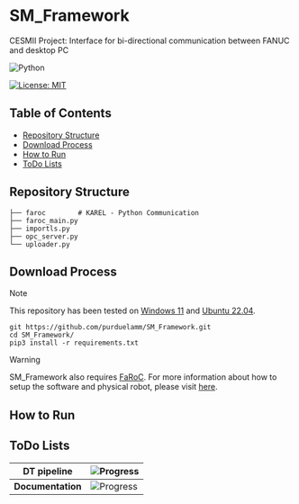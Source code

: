 # SM_Framework
CESMII Project: Interface for bi-directional communication between FANUC and desktop PC

![Python](https://img.shields.io/badge/python-3670A0?style=for-the-badge&logo=python&logoColor=ffdd54)

[![License: MIT](https://img.shields.io/badge/License-MIT-yellow.svg)](https://opensource.org/licenses/MIT)

## Table of Contents

- [Repository Structure](#repository-structure)
- [Download Process](#download-process)
- [How to Run](#how-to-run)
- [ToDo Lists](#todo-lists)

## Repository Structure

    ├── faroc        # KAREL - Python Communication
    ├── faroc_main.py              
    ├── importls.py
    ├── opc_server.py     
    └── uploader.py     

## Download Process

> [!NOTE]
This repository has been tested on [Windows 11](https://www.microsoft.com/en-us/software-download/windows11) and [Ubuntu 22.04](https://releases.ubuntu.com/jammy/).

    git https://github.com/purduelamm/SM_Framework.git
    cd SM_Framework/
    pip3 install -r requirements.txt

> [!WARNING]
> SM_Framework also requires [FaRoC](https://codeberg.org/hojak/FaRoC). For more information about how to setup the software and physical robot, please visit [here](https://codeberg.org/hojak/FaRoC).

## How to Run

## ToDo Lists

| **DT pipeline** | ![Progress](https://geps.dev/progress/0) |
| --- | --- |
| **Documentation** | ![Progress](https://geps.dev/progress/40) |
